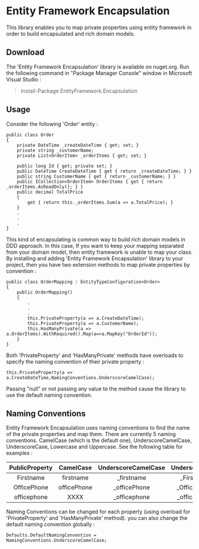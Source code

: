 # Entity Framework Encapsulation
This library enables you to map private properties using entity framework in order to build encapsulated and rich domain models. 

## Download
The 'Entity Framework Encapsulation' library is available on nuget.org. Run the following command in "Package Manager Console" window in Microsoft Visual Studio :
> Install-Package EntityFramework.Encapsulation

## Usage
Consider the following 'Order' entity :

```
public class Order
{
    private DateTime _createDateTime { get; set; }
    private string _customerName;
    private List<OrderItem> _orderItems { get; set; } 

    public long Id { get; private set; }
    public DateTime CreateDateTime { get { return _createDateTime; } }
    public string CustomerName { get { return _customerName; } }
    public ICollection<OrderItem> OrderItems { get { return _orderItems.AsReadOnly(); } }
    public decimal TotalPrice
    {
        get { return this._orderItems.Sum(a => a.TotalPrice); }
    }
    .
    .
    .
}
```

This kind of encapsulating is common way to build rich domain models in DDD approach. In this case, If you want to keep your mapping separated from your domain model, then entity framework is unable to map your class. By installing and adding 'Entity Framework Encapsulation' library to your project, then you have two extension methods to map private properties by convention :

```
public class OrderMapping : EntityTypeConfiguration<Order>
{
    public OrderMapping()
    {
        .
        .
        .
        this.PrivateProperty(a => a.CreateDateTime);
        this.PrivateProperty(a => a.CustomerName);
        this.HasManyPrivate(a => a.OrderItems).WithRequired().Map(a=>a.MapKey("OrderId"));
    }
}
```

Both 'PrivateProperty' and 'HasManyPrivate' methods have overloads to specify the naming convention of their private property :
```
this.PrivateProperty(a => a.CreateDateTime,NamingConventions.UnderscoreCamelCase);
```
Passing "null" or not passing any value to the method cause the library to use the default naming convention.

## Naming Conventions
Entity Framework Encapsulation uses naming conventions to find the name of the private properties and map them. There are currently 5 naming conventions. CamelCase (which is the default one), UnderscoreCamelCase, UnderscoreCase, Lowercase and Uppercase. See the following table for examples :

| PublicProperty  |   CamelCase   | UnderscoreCamelCase | UnderscoreCase  | Uppercase   | Lowercase   |
|:---------------:|:-------------:|:-------------------:|:---------------:|:-----------:|:-----------:|
|Firstname        |firstname      |_firstname           |_Firstname       |FIRSTNAME    |firstname    |
|OfficePhone      |officePhone    |_officePhone         |_OfficePhone     |OFFICEPHONE  |officephone  | 
|officephone      |XXXX           |_officephone         |_officephone     |OFFICEPHONE  |XXXX         |

Naming Conventions can be changed for each property (using overload for 'PrivateProperty' and 'HasManyPrivate' method). you can also change the default naming convention globally :

```
Defaults.DefaultNamingConvention = NamingConventions.UnderscoreCamelCase;
```
